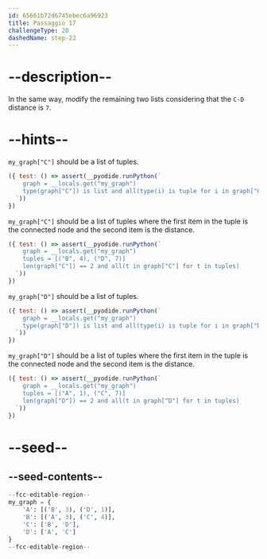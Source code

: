 ```yaml
---
id: 65661b72d6745ebec6a96923
title: Passaggio 17
challengeType: 20
dashedName: step-22
---
```


# --description--

In the same way, modify the remaining two lists considering that the `C-D` distance is `7`.

# --hints--

`my_graph["C"]` should be a list of tuples.

```js
({ test: () => assert(__pyodide.runPython(`
    graph = __locals.get("my_graph")
    type(graph["C"]) is list and all(type(i) is tuple for i in graph["C"])
  `))
})
```

`my_graph["C"]` should be a list of tuples where the first item in the tuple is the connected node and the second item is the distance.

```js
({ test: () => assert(__pyodide.runPython(`
    graph = __locals.get("my_graph")
    tuples = [("B", 4), ("D", 7)]
    len(graph["C"]) == 2 and all(t in graph["C"] for t in tuples) 
  `))
})
```

`my_graph["D"]` should be a list of tuples.

```js
({ test: () => assert(__pyodide.runPython(`
    graph = __locals.get("my_graph")
    type(graph["D"]) is list and all(type(i) is tuple for i in graph["D"])
  `))
})
```

`my_graph["D"]` should be a list of tuples where the first item in the tuple is the connected node and the second item is the distance.

```js
({ test: () => assert(__pyodide.runPython(`
    graph = __locals.get("my_graph")
    tuples = [("A", 1), ("C", 7)]
    len(graph["D"]) == 2 and all(t in graph["D"] for t in tuples)
  `))
})
```

# --seed--

## --seed-contents--

```py
--fcc-editable-region--
my_graph = {
    'A': [('B', 3), ('D', 1)],
    'B': [('A', 3), ('C', 4)],
    'C': ['B', 'D'],
    'D': ['A', 'C']
}
--fcc-editable-region--
```
